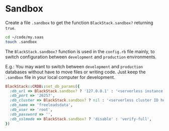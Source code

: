 # Sandbox

Create a file `.sandbox` to get the function `BlackStack.sandbox?` returning `true`.

```bash
cd ~/code/my.saas
touch .sandbox
```

The `BlackStack.sandbox?` function is used in the `config.rb` file mainly, to switch configuration between `development` and `production` environments.

E.g.: You may want to switch between `development` and `production` databases without have to move files or writing code. Just keep the `.sandbox` file in your local computer for development.

```ruby
BlackStack::CRDB::set_db_params({ 
  :db_url => BlackStack.sandbox? ? '127.0.0.1' : '<serverless instance IP here>', 
  :db_port => '26257', 
  :db_cluster => BlackStack.sandbox? ? nil : '<serverless cluster ID here>', # this parameter is optional. Use this when using CRDB serverless.
  :db_name => 'freeleadsdata', 
  :db_user => 'root', 
  :db_password => '',
  :db_sslmode => BlackStack.sandbox? ? 'disable' : 'verify-full',
})
```